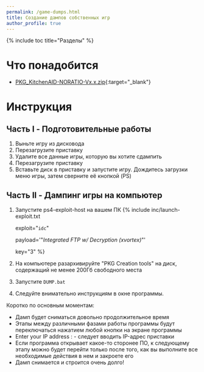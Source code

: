 ```yaml
---
permalink: /game-dumps.html
title: Создание дампов собственных игр
author_profile: true
---
```

{% include toc title="Разделы" %}

# Что понадобится

* [PKG_KitchenAID-NORATIO-Vx.x.zip](https://www.psxhax.com/threads/pkg-kitchenaid-for-ps4-packages-by-noratio.3624){:target="_blank"}

# Инструкция

## Часть I - Подготовительные работы

1. Выньте игру из дисковода
1. Перезагрузите приставку
1. Удалите все данные игры, которую вы хотите сдампить
1. Перезагрузите приставку 
1. Вставьте диск в приставку и запустите игру. Дождитесь загрузки меню игры, затем сверните её кнопкой (PS)

## Часть II - Дампинг игры на компьютер

1. Запустите ps4-exploit-host на вашем ПК
{% include inc/launch-exploit.txt 

	exploit="`idc`"

	payload='"*Integrated FTP w/ Decryption (xvortex)*"'

	key="3" 
%}
1. На компьютере разархивируйте "PKG Creation tools" на диск, содержащий не менее 200Гб свободного места
1. Запустите `DUMP.bat`
1. Следуйте внимательно инструкциям в окне программы. 

Коротко по основным моментам:
* Дамп будет сниматься довольно продолжительное время
* Этапы между различными фазами работы программы будут переключаться нажатием любой кнопки на экране программы 
* Enter your IP address : - следует вводить IP-адрес приставки 
* Если программа открывает какое-то сторонее ПО, к следующему этапу можно будет перейти только после того, как вы выполните все необходимые действия в нем и закроете его
* Дамп снимается и строится очень долго!